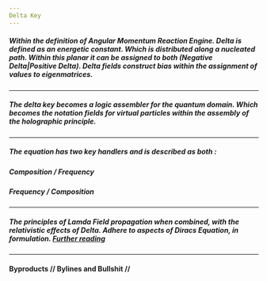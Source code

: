 ```yaml
---
Delta Key
---
```


##### Within the definition of Angular Momentum Reaction Engine. Delta is defined as an energetic constant. Which is distributed along a nucleated path. Within this planar it can be assigned to both (Negative Delta|Positive Delta). Delta fields construct bias within the assignment of values to eigenmatrices.

---

##### The delta key becomes a logic assembler for the quantum domain. Which becomes the notation fields for virtual particles within the assembly of the holographic principle.  

---

##### The equation has two key handlers and is described as both :

##### Composition / Frequency 
##### Frequency / Composition

---

##### The principles of Lamda Field propagation when combined, with the relativistic effects of Delta. Adhere to aspects of Diracs Equation, in formulation. [Further reading](https://en.m.wikipedia.org/wiki/Dirac_equation)

---

#### Byproducts // Bylines and Bullshit // 
